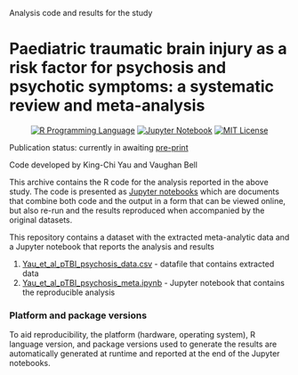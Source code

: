 Analysis code and results for the study

# Paediatric traumatic brain injury as a risk factor for psychosis and psychotic symptoms: a systematic review and meta-analysis

<p align="center">
	<a href="https://en.wikipedia.org/wiki/R_(programming_language)"><img
		alt="R Programming Language"
		src="https://img.shields.io/badge/Language-R-%232268BB.svg"></a>
	<a href="https://en.wikipedia.org/wiki/Project_Jupyter#Jupyter_Notebook"><img
		alt="Jupyter Notebook"
		src="https://img.shields.io/badge/Jupyter-Notebook-68B7EB"></a>
	<a href="https://opensource.org/licenses/MIT"><img
		alt="MIT License"
		src="https://img.shields.io/badge/license-MIT-blue.svg"></a>
</p>

Publication status: currently in awaiting [pre-print](https://www.medrxiv.org/)

Code developed by King-Chi Yau and Vaughan Bell

This archive contains the R code for the analysis reported in the above study. The code is presented as [Jupyter notebooks](https://jupyter-notebook-beginner-guide.readthedocs.io/en/latest/what_is_jupyter.html) which are documents that combine both code and the output in a form that can be viewed online, but also re-run and the results reproduced when accompanied by the original datasets.

This repository contains a dataset with the extracted meta-analytic data and a Jupyter notebook that reports the analysis and results

1.  [Yau_et_al_pTBI_psychosis_data.csv](https://github.com/vaughanbell/pTBI_psychosis_meta-analysis/blob/main/Yau_et_al_pTBI_psychosis_data.csv) - datafile that contains extracted data
2.  [Yau_et_al_pTBI_psychosis_meta.ipynb](https://github.com/vaughanbell/pTBI_psychosis_meta-analysis/blob/main/Yau_et_al_pTBI_psychosis_meta.ipynb) - Jupyter notebook that contains the reproducible analysis

### Platform and package versions

To aid reproducibility, the platform (hardware, operating system), R language version, and package versions used to generate the results are automatically generated at runtime and reported at the end of the Jupyter notebooks.
